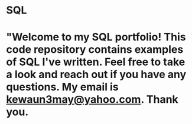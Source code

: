 # SQL

# "Welcome to my SQL portfolio! This code repository contains examples of SQL I've written. Feel free to take a look and reach out if you have any questions. My email is kewaun3may@yahoo.com. Thank you. 
